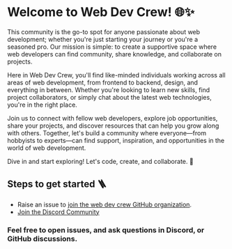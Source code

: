 # Welcome to Web Dev Crew! :globe_with_meridians::sparkles:

This community is the go-to spot for anyone passionate about web development; whether you're just starting your journey or you're a seasoned pro. Our mission is simple: to create a  supportive space where web developers can find community, share knowledge, and collaborate on projects.

Here in Web Dev Crew, you'll find like-minded individuals working across all areas of web development, from frontend to backend, design, and everything in between. Whether you're looking to learn new skills, find project collaborators, or simply chat about the latest web technologies, you're in the right place.

Join us to connect with fellow web developers, explore job opportunities, share your projects, and discover resources that can help you grow along with others. Together, let's build a community where everyone—from hobbyists to experts—can find support, inspiration, and opportunities in the world of web development.

Dive in and start exploring! Let's code, create, and collaborate. :rocket:

## Steps to get started 🪜

- Raise an issue to [join the web dev crew GitHub organization](https://github.com/Web-Dev-Crew/support/issues/new).
- [Join the Discord Community](https://discord.gg/FVESSgmqQB)

### Feel free to open issues, and ask questions in Discord, or GitHub discussions.
